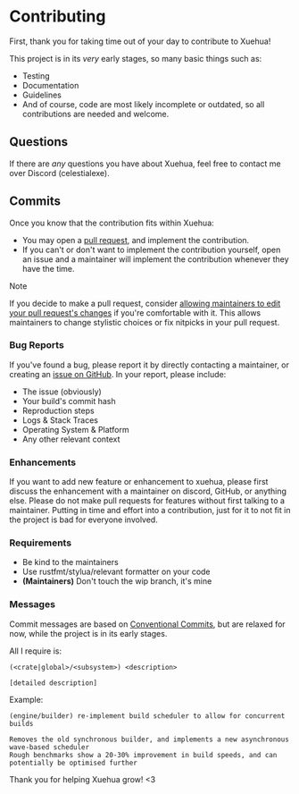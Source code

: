 # Contributing

First, thank you for taking time out of your day to contribute to Xuehua!

This project is in its *very* early stages, so many basic things such as:
- Testing
- Documentation
- Guidelines
- And of course, code
are most likely incomplete or outdated, so all contributions are needed and welcome.

## Questions

If there are *any* questions you have about Xuehua, feel free to contact me over Discord (celestialexe).

## Commits

Once you know that the contribution fits within Xuehua:
- You may open a [pull request](https://github.com/CelestialCrafter/xuehua/pulls), and implement the contribution.
- If you can't or don't want to implement the contribution yourself, open an issue and a maintainer will implement the contribution whenever they have the time.

> [!NOTE]
> If you decide to make a pull request, consider [allowing maintainers to edit your pull request's changes](https://docs.github.com/en/pull-requests/collaborating-with-pull-requests/working-with-forks/allowing-changes-to-a-pull-request-branch-created-from-a-fork) if you're comfortable with it.
> This allows maintainers to change stylistic choices or fix nitpicks in your pull request.

### Bug Reports

If you've found a bug, please report it by directly contacting a maintainer,
or creating an [issue on GitHub](https://github.com/CelestialCrafter/xuehua/issues).
In your report, please include:
- The issue (obviously)
- Your build's commit hash
- Reproduction steps
- Logs & Stack Traces
- Operating System & Platform
- Any other relevant context

### Enhancements

If you want to add new feature or enhancement to xuehua, please first discuss the enhancement with a maintainer on discord, GitHub, or anything else.
Please do not make pull requests for features without first talking to a maintainer.
Putting in time and effort into a contribution, just for it to not fit in the project is bad for everyone involved.

### Requirements

- Be kind to the maintainers
- Use rustfmt/stylua/relevant formatter on your code
- **(Maintainers)** Don't touch the wip branch, it's mine

### Messages

Commit messages are based on [Conventional Commits](https://www.conventionalcommits.org/en/v1.0.0/), but are relaxed for now, while the project is in its early stages.

All I require is:
```
(<crate|global>/<subsystem>) <description>

[detailed description]
```

Example:
```
(engine/builder) re-implement build scheduler to allow for concurrent builds

Removes the old synchronous builder, and implements a new asynchronous wave-based scheduler
Rough benchmarks show a 20-30% improvement in build speeds, and can potentially be optimised further
```

Thank you for helping Xuehua grow! <3
